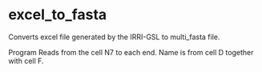 # excel_to_fasta

Converts excel file generated by the IRRI-GSL to multi_fasta file.

Program Reads from the cell N7 to each end.
Name is from cell D together with cell F.
